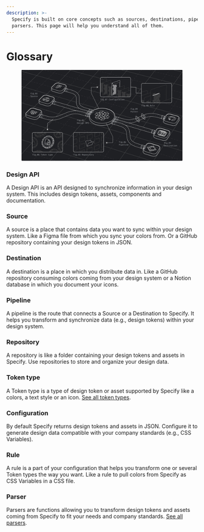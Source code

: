 ```yaml
---
description: >-
  Specify is built on core concepts such as sources, destinations, pipelines,
  parsers. This page will help you understand all of them.
---
```


# Glossary

<figure><img src="../front/documentation/.gitbook/assets/concepts-cover.jpg" alt=""><figcaption></figcaption></figure>

### Design API

A Design API is an API designed to synchronize information in your design system. This includes design tokens, assets, components and documentation.

### Source

A source is a place that contains data you want to sync within your design system. Like a Figma file from which you sync your colors from. Or a GitHub repository containing your design tokens in JSON.

### Destination

A destination is a place in which you distribute data in. Like a GitHub repository consuming colors coming from your design system or a Notion database in which you document your icons.

### Pipeline

A pipeline is the route that connects a Source or a Destination to Specify. It helps you transform and synchronize data (e.g., design tokens) within your design system.

### Repository

A repository is like a folder containing your design tokens and assets in Specify. Use repositories to store and organize your design data.

### Token type

A Token type is a type of design token or asset supported by Specify like a colors, a text style or an icon. [See all token types](../concepts/token-types.md).

### Configuration

By default Specify returns design tokens and assets in JSON. Configure it to generate design data compatible with your company standards (e.g., CSS Variables).

### Rule

A rule is a part of your configuration that helps you transform one or several Token types the way you want. Like a rule to pull colors from Specify as CSS Variables in a CSS file.

### Parser

Parsers are functions allowing you to transform design tokens and assets coming from Specify to fit your needs and company standards. [See all parsers](../concepts/parsers.md#all-parsers-available).
